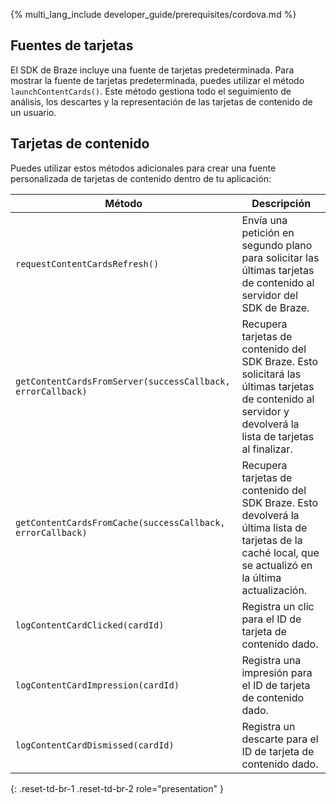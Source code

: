 {% multi_lang_include developer_guide/prerequisites/cordova.md %}

## Fuentes de tarjetas

El SDK de Braze incluye una fuente de tarjetas predeterminada. Para mostrar la fuente de tarjetas predeterminada, puedes utilizar el método `launchContentCards()`. Este método gestiona todo el seguimiento de análisis, los descartes y la representación de las tarjetas de contenido de un usuario.

## Tarjetas de contenido

Puedes utilizar estos métodos adicionales para crear una fuente personalizada de tarjetas de contenido dentro de tu aplicación:

|Método | Descripción |
|---|---|
|`requestContentCardsRefresh()`|Envía una petición en segundo plano para solicitar las últimas tarjetas de contenido al servidor del SDK de Braze.|
|`getContentCardsFromServer(successCallback, errorCallback)`|Recupera tarjetas de contenido del SDK Braze. Esto solicitará las últimas tarjetas de contenido al servidor y devolverá la lista de tarjetas al finalizar.|
|`getContentCardsFromCache(successCallback, errorCallback)`|Recupera tarjetas de contenido del SDK Braze. Esto devolverá la última lista de tarjetas de la caché local, que se actualizó en la última actualización.|
|`logContentCardClicked(cardId)`|Registra un clic para el ID de tarjeta de contenido dado.|
|`logContentCardImpression(cardId)`|Registra una impresión para el ID de tarjeta de contenido dado.|
|`logContentCardDismissed(cardId)`|Registra un descarte para el ID de tarjeta de contenido dado.|
{: .reset-td-br-1 .reset-td-br-2 role="presentation" }
